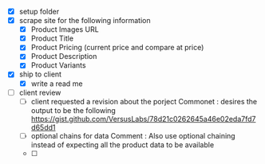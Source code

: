 - [x] setup folder 
- [x] scrape site for the following information 
    - [x] Product Images URL
    - [x] Product Title
    - [x] Product Pricing (current price and compare at price)
    - [x] Product Description
    - [x] Product Variants
- [x] ship to client
    - [x] write a read me 
- [ ] client review 
    - [ ] client requested a revision about the porject 
        Commonet : desires the output to be the following https://gist.github.com/VersusLabs/78d21c0262645a46e02eda7fd7d65dd1 
    - [ ] optional chains for data 
         Comment : Also use optional chaining instead of expecting all the product data to be available
    - [ ] 

